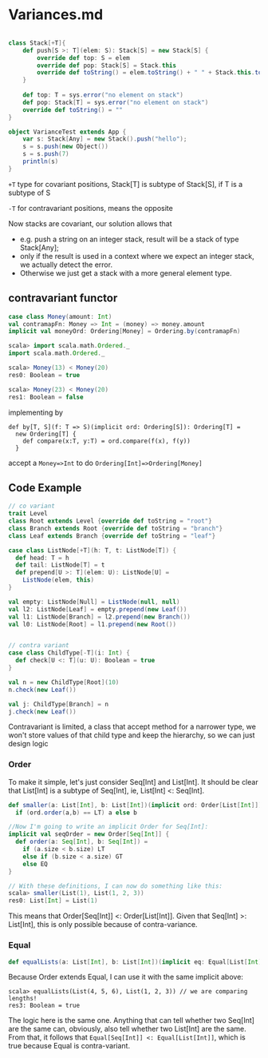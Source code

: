 # Variances.md

```scala

class Stack[+T]{
    def push[S >: T](elem: S): Stack[S] = new Stack[S] {
        override def top: S = elem
        override def pop: Stack[S] = Stack.this
        override def toString() = elem.toString() + " " + Stack.this.toString()
    }
    
    def top: T = sys.error("no element on stack")
    def pop: Stack[T] = sys.error("no element on stack")
    override def toString() = ""
}

object VarianceTest extends App {
    var s: Stack[Any] = new Stack().push("hello");
    s = s.push(new Object())
    s = s.push(7)
    println(s)
}


```

`+T` type for covariant positions, Stack[T] is subtype of Stack[S], if T is a subtype of S

`-T` for contravariant positions, means the opposite

Now stacks are covariant, our solution allows that 

- e.g. push a string on an integer stack, result will be a stack of type Stack[Any]; 
- only if the result is used in a context where we expect an integer stack, we actually detect the error. 
- Otherwise we just get a stack with a more general element type.

## contravariant functor
```scala
case class Money(amount: Int)
val contramapFn: Money => Int = (money) => money.amount
implicit val moneyOrd: Ordering[Money] = Ordering.by(contramapFn)

scala> import scala.math.Ordered._
import scala.math.Ordered._

scala> Money(13) < Money(20)
res0: Boolean = true

scala> Money(23) < Money(20)
res1: Boolean = false
```

implementing by
```
def by[T, S](f: T => S)(implicit ord: Ordering[S]): Ordering[T] =
  new Ordering[T] {
    def compare(x:T, y:T) = ord.compare(f(x), f(y))
  }
```

accept a `Money=>Int` to do `Ordering[Int]=>Ordering[Money]`





## Code Example

```scala
// co variant
trait Level
class Root extends Level {override def toString = "root"}
class Branch extends Root {override def toString = "branch"}
class Leaf extends Branch {override def toString = "leaf"}

case class ListNode[+T](h: T, t: ListNode[T]) {
  def head: T = h
  def tail: ListNode[T] = t
  def prepend[U >: T](elem: U): ListNode[U] =
    ListNode(elem, this)
}

val empty: ListNode[Null] = ListNode(null, null)
val l2: ListNode[Leaf] = empty.prepend(new Leaf())
val l1: ListNode[Branch] = l2.prepend(new Branch())
val l0: ListNode[Root] = l1.prepend(new Root())


// contra variant
case class ChildType[-T](i: Int) {
  def check[U <: T](u: U): Boolean = true
}

val n = new ChildType[Root](10)
n.check(new Leaf())

val j: ChildType[Branch] = n
j.check(new Leaf())
```

Contravariant is limited, a class that accept method for a narrower type,
we won't store values of that child type and keep the hierarchy, so we can just design logic


### Order 

To make it simple, let's just consider Seq[Int] and List[Int]. It should be clear that List[Int] is a subtype of Seq[Int], ie, List[Int] <: Seq[Int].

```scala
def smaller(a: List[Int], b: List[Int])(implicit ord: Order[List[Int]]) =
  if (ord.order(a,b) == LT) a else b

//Now I'm going to write an implicit Order for Seq[Int]:
implicit val seqOrder = new Order[Seq[Int]] { 
  def order(a: Seq[Int], b: Seq[Int]) = 
    if (a.size < b.size) LT
    else if (b.size < a.size) GT
    else EQ
}

// With these definitions, I can now do something like this:
scala> smaller(List(1), List(1, 2, 3))
res0: List[Int] = List(1)
```
This means that Order[Seq[Int]] <: Order[List[Int]]. Given that Seq[Int] >: List[Int], this is only possible because of contra-variance.


### Equal

```scala
def equalLists(a: List[Int], b: List[Int])(implicit eq: Equal[List[Int]]) = eq.equal(a, b)
```

Because Order extends Equal, I can use it with the same implicit above:
```
scala> equalLists(List(4, 5, 6), List(1, 2, 3)) // we are comparing lengths!
res3: Boolean = true
```

The logic here is the same one. Anything that can tell whether two Seq[Int] are the same can, obviously, also tell whether two List[Int] are the same. From that, it follows that `Equal[Seq[Int]] <: Equal[List[Int]]`, which is true because Equal is contra-variant.
